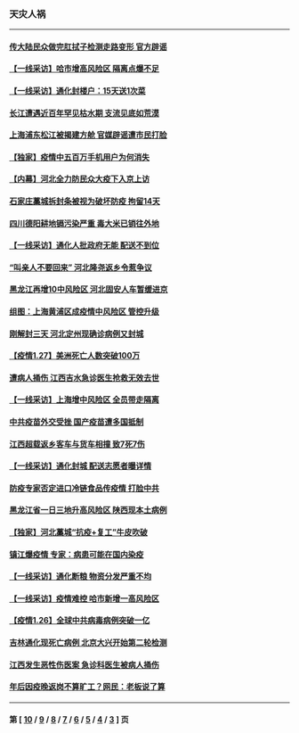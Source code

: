 ### 天灾人祸
---
#### [传大陆民众做完肛拭子检测走路变形 官方辟谣](../../pages/ncid280/n12723530.md) 
#### [【一线采访】哈市增高风险区 隔离点爆不足](../../pages/ncid280/n12722976.md) 
#### [【一线采访】通化封楼户：15天送1次菜](../../pages/ncid280/n12722874.md) 
#### [长江遭遇近百年罕见枯水期 支流见底如荒漠](../../pages/ncid280/n12721702.md) 
#### [上海浦东松江被揭建方舱 官媒辟谣遭市民打脸](../../pages/ncid280/n12721576.md) 
#### [【独家】疫情中五百万手机用户为何消失](../../pages/ncid280/n12717179.md) 
#### [【内幕】河北全力防民众大疫下入京上访](../../pages/ncid280/n12716926.md) 
#### [石家庄藁城拆封条被视为破坏防疫 拘留14天](../../pages/ncid280/n12719027.md) 
#### [四川德阳耕地镉污染严重 毒大米已销往外地](../../pages/ncid280/n12719025.md) 
#### [【一线采访】通化人批政府无能 配送不到位](../../pages/ncid280/n12718427.md) 
#### [“叫亲人不要回来” 河北隆尧返乡令惹争议](../../pages/ncid280/n12717588.md) 
#### [黑龙江再增10中风险区 河北固安人车暂缓进京](../../pages/ncid280/n12717197.md) 
#### [组图：上海黄浦区成疫情中风险区 管控升级](../../pages/ncid280/n12716979.md) 
#### [刚解封三天 河北定州现确诊病例又封城](../../pages/ncid280/n12716296.md) 
#### [【疫情1.27】美洲死亡人数突破100万](../../pages/ncid280/n12715110.md) 
#### [遭病人捅伤 江西吉水急诊医生抢救无效去世](../../pages/ncid280/n12715089.md) 
#### [【一线采访】上海增中风险区 全员带走隔离](../../pages/ncid280/n12714269.md) 
#### [中共疫苗外交受挫 国产疫苗遭多国抵制](../../pages/ncid280/n12714928.md) 
#### [江西超载返乡客车与货车相撞 致7死7伤](../../pages/ncid280/n12714993.md) 
#### [【一线采访】通化封城 配送志愿者曝详情](../../pages/ncid280/n12713875.md) 
#### [防疫专家否定进口冷链食品传疫情 打脸中共](../../pages/ncid280/n12714538.md) 
#### [黑龙江省一日三地升高风险区 陕西现本土病例](../../pages/ncid280/n12714337.md) 
#### [【独家】河北藁城“抗疫+复工”牛皮吹破](../../pages/ncid280/n12714234.md) 
#### [镇江爆疫情 专家：病患可能在国内染疫](../../pages/ncid280/n12714171.md) 
#### [【一线采访】通化断粮 物资分发严重不均](../../pages/ncid280/n12713925.md) 
#### [【一线采访】疫情难控 哈市新增一高风险区](../../pages/ncid280/n12713571.md) 
#### [【疫情1.26】全球中共病毒病例突破一亿](../../pages/ncid280/n12712760.md) 
#### [吉林通化现死亡病例 北京大兴开始第二轮检测](../../pages/ncid280/n12712613.md) 
#### [江西发生恶性伤医案 急诊科医生被病人捅伤](../../pages/ncid280/n12712984.md) 
#### [年后因疫晚返岗不算旷工？网民：老板说了算](../../pages/ncid280/n12712936.md) 

---
#### 第 [ [10](./10.md) / [9](./9.md) / [8](./8.md) / [7](./7.md) / [6](./6.md) / [5](./5.md) / [4](./4.md) / [3](./3.md) ] 页
